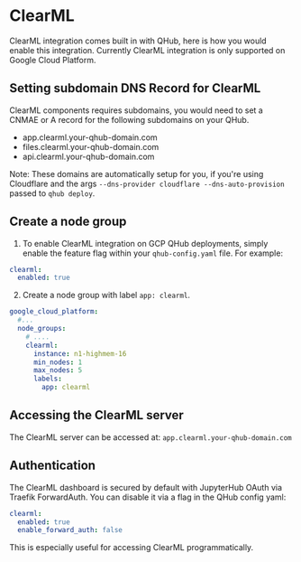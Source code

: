 # ClearML

ClearML integration comes built in with QHub, here is how you would
enable this integration.  Currently ClearML integration is only
supported on Google Cloud Platform.

## Setting subdomain DNS Record for ClearML

ClearML components requires subdomains, you would need to set a CNMAE
or A record for the following subdomains on your QHub.

- app.clearml.your-qhub-domain.com
- files.clearml.your-qhub-domain.com
- api.clearml.your-qhub-domain.com

Note: These domains are automatically setup for you, if you're using Cloudflare and the
args `--dns-provider cloudflare --dns-auto-provision` passed to `qhub deploy`.


## Create a node group

1. To enable ClearML integration on GCP QHub deployments, simply enable the feature flag within your `qhub-config.yaml` file. For example:

```yaml
clearml:
  enabled: true
```

2. Create a node group with label `app: clearml`.

```yaml
google_cloud_platform:
  #...
  node_groups:
    # ....
    clearml:
      instance: n1-highmem-16
      min_nodes: 1
      max_nodes: 5
      labels:
        app: clearml
```

## Accessing the ClearML server

The ClearML server can be accessed at: `app.clearml.your-qhub-domain.com`

## Authentication

The ClearML dashboard is secured by default with JupyterHub OAuth
via Traefik ForwardAuth. You can disable it via a flag in the QHub
config yaml:

```yaml
clearml:
  enabled: true
  enable_forward_auth: false
```

This is especially useful for accessing ClearML programmatically.
